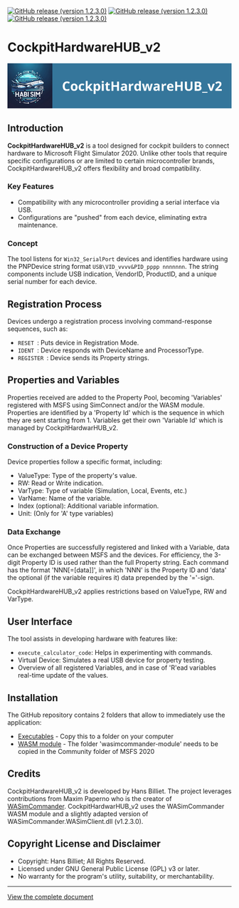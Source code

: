 [![GitHub release (version 1.2.3.0)](https://img.shields.io/badge/Executables-v1.2.3.0-blue)](https://github.com/HansBilliet/CockpitHardwareHUB_v2/tree/master/Executables)
[![GitHub release (version 1.2.3.0)](https://img.shields.io/badge/WASM--Module-v1.2.0.0-blue)](https://github.com/HansBilliet/CockpitHardwareHUB_v2/tree/master/WASM%20Module)
[![GitHub release (version 1.2.3.0)](https://img.shields.io/badge/Documentation-v1.2.3.0-blue)](https://github.com/HansBilliet/CockpitHardwareHUB_v2/blob/master/CockpitHardwareHUB%20Readme.docx)

# CockpitHardwareHUB_v2

<p align="center">
  <img src="assets/CockpitHardwareHUB_v2.png" alt="CockpitHardwareHUB_v2 Logo">
</p>

## Introduction
**CockpitHardwareHUB_v2** is a tool designed for cockpit builders to connect hardware to Microsoft Flight Simulator 2020. Unlike other tools that require specific configurations or are limited to certain microcontroller brands, CockpitHardwareHUB_v2 offers flexibility and broad compatibility.

### Key Features
- Compatibility with any microcontroller providing a serial interface via USB.
- Configurations are "pushed" from each device, eliminating extra maintenance.

### Concept
The tool listens for `Win32_SerialPort` devices and identifies hardware using the PNPDevice string format `USB\VID_vvvv&PID_pppp
nnnnnnn`. The string components include USB indication, VendorID, ProductID, and a unique serial number for each device.

## Registration Process
Devices undergo a registration process involving command-response sequences, such as:
- `RESET
`: Puts device in Registration Mode.
- `IDENT
`: Device responds with DeviceName and ProcessorType.
- `REGISTER
`: Device sends its Property strings.

## Properties and Variables
Properties received are added to the Property Pool, becoming 'Variables' registered with MSFS using SimConnect and/or the WASM module. Properties are identified by a 'Property Id' which is the sequence in which they are sent starting from 1. Variables get their own 'Variable Id' which is managed by CockpitHardwarHUB_v2.

### Construction of a Device Property
Device properties follow a specific format, including:
- ValueType: Type of the property's value.
- RW: Read or Write indication.
- VarType: Type of variable (Simulation, Local, Events, etc.)
- VarName: Name of the variable.
- Index (optional): Additional variable information.
- Unit: (Only for 'A' type variables)

### Data Exchange
Once Properties are successfully registered and linked with a Variable, data can be exchanged between MSFS and the devices. For efficiency, the 3-digit Property ID is used rather than the full Property string. Each command has the format 'NNN[=[data]]', in which 'NNN' is the Property ID and 'data' the optional (if the variable requires it) data prepended by the '='-sign.

CockpitHardwareHUB_v2 applies restrictions based on ValueType, RW and VarType.

## User Interface
The tool assists in developing hardware with features like:
- `execute_calculator_code`: Helps in experimenting with commands.
- Virtual Device: Simulates a real USB device for property testing.
- Overview of all registered Variables, and in case of 'R'ead variables real-time update of the values.

## Installation

The GitHub repository contains 2 folders that allow to immediately use the application:
- [Executables](https://github.com/HansBilliet/CockpitHardwareHUB/tree/master/Executabes) - Copy this to a folder on your computer
- [WASM module](https://github.com/HansBilliet/CockpitHardwareHUB_v2/tree/master/WASM%20Module) - The folder 'wasimcommander-module' needs to be copied in the Community folder of MSFS 2020

## Credits
CockpitHardwareHUB_v2 is developed by Hans Billiet. The project leverages contributions from Maxim Paperno who is the creator of [WASimCommander](https://github.com/mpaperno/WASimCommander/tree/). CockpitHardwarHUB_v2 uses the WASimCommander WASM module and a slightly adapted version of WASimCommander.WASimClient.dll (v1.2.3.0).

## Copyright License and Disclaimer
- Copyright: Hans Billiet; All Rights Reserved.
- Licensed under GNU General Public License (GPL) v3 or later.
- No warranty for the program's utility, suitability, or merchantability.

---

[View the complete document](CockpitHardwareHUB%20Readme.docx)
